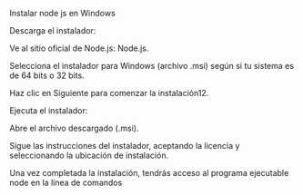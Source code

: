 Instalar node js en Windows

Descarga el instalador:

Ve al sitio oficial de Node.js: Node.js.

Selecciona el instalador para Windows (archivo .msi) según si tu sistema es de 64 bits o 32 bits.

Haz clic en Siguiente para comenzar la instalación12.

Ejecuta el instalador:

Abre el archivo descargado (.msi).

Sigue las instrucciones del instalador, aceptando la licencia y seleccionando la ubicación de instalación.

Una vez completada la instalación, tendrás acceso al programa ejecutable node en la línea de comandos
